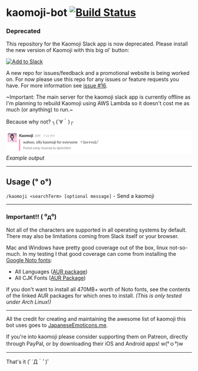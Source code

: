 # kaomoji-bot [![Build Status](https://travis-ci.org/JackCuthbert/kaomoji-slack-app.svg?branch=master)](https://travis-ci.org/JackCuthbert/kaomoji-slack-app)

### Deprecated

This repository for the Kaomoji Slack app is now deprecated. Please install the new version of Kaomoji with this big ol' button:

<a href="https://slack.com/oauth/authorize?client_id=137226021060.138456996515&amp;scope=commands,bot,chat:write:bot"><img alt="Add to Slack" src="https://platform.slack-edge.com/img/add_to_slack.png" srcset="https://platform.slack-edge.com/img/add_to_slack.png 1x, https://platform.slack-edge.com/img/add_to_slack@2x.png 2x" width="139" height="40"></a>

A new repo for issues/feedback and a promotional website is being worked on. For now please use this repo for any issues or feature requests you have. For more information see [issue #16](https://github.com/JackCuthbert/kaomoji-slack-app/issues/16#issuecomment-391213372).

~Important: The main server for the kaomoji slack app is currently offline as I'm planning to rebuild Kaomoji using AWS Lambda so it doesn't cost me as much (or anything) to run.~

Because why not? ┐(´∀｀)┌

![kaomoji_demo](./public/kaomoji_demo.png)  
*Example output*

---

## Usage (° o°)

`/kaomoji <searchTerm> [optional message]` - Send a kaomoji

---

### Important!! ( ⁰д⁰)

Not all of the characters are supported in all operating systems by default. There may also be limitations coming from Slack itself or your browser.

Mac and Windows have pretty good coverage out of the box, linux not-so-much. In my testing I that good coverage can come from installing the [Google Noto fonts](https://www.google.com/get/noto/):

* All Languages ([AUR package](https://www.archlinux.org/packages/extra/any/noto-fonts/))
* All CJK Fonts ([AUR Package](https://www.archlinux.org/packages/extra/any/noto-fonts-cjk/))

If you don't want to install all 470MB+ worth of Noto fonts, see the contents of the linked AUR packages for which ones to install. _(This is only tested under Arch Linux!)_

---

All the credit for creating and maintaining the awesome list of kaomoji this bot uses goes to [JapaneseEmoticons.me](http://japaneseemoticons.me/).

If you're into kaomoji please consi![]()der supporting them on Patreon, directly through PayPal, or by downloading their iOS and Android apps! w(°ｏ°)w

---

That's it (ﾟ´Д｀ﾟ)ﾟ
